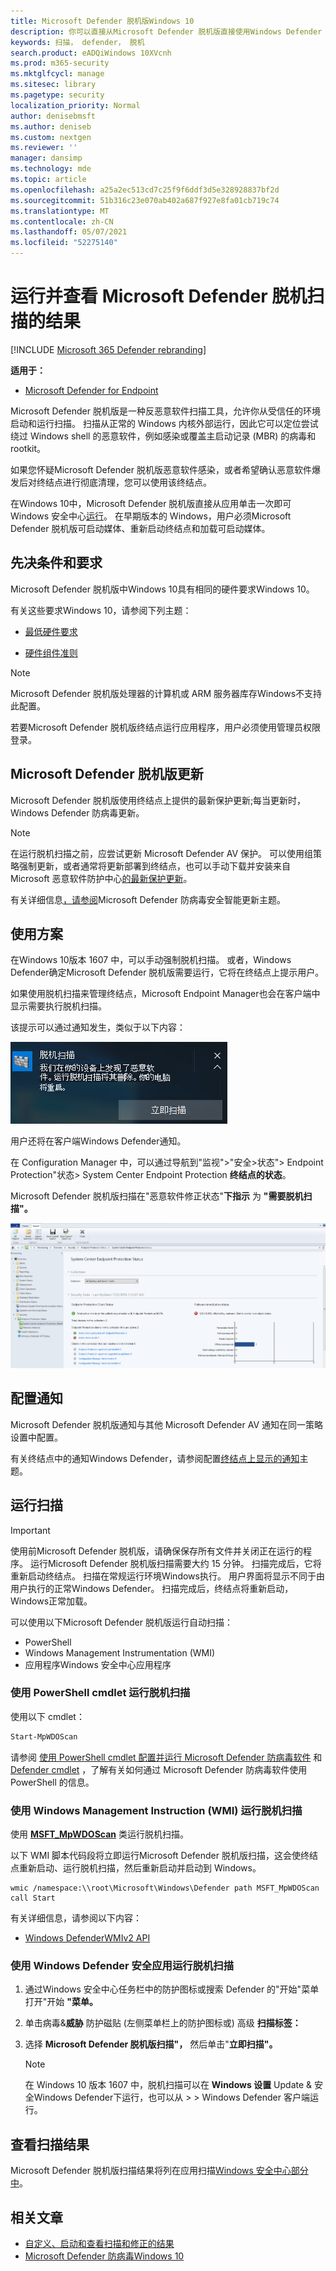 ```yaml
---
title: Microsoft Defender 脱机版Windows 10
description: 你可以直接从Microsoft Defender 脱机版直接使用Windows Defender 防病毒应用。 还可以管理如何在网络中部署它。
keywords: 扫描， defender， 脱机
search.product: eADQiWindows 10XVcnh
ms.prod: m365-security
ms.mktglfcycl: manage
ms.sitesec: library
ms.pagetype: security
localization_priority: Normal
author: denisebmsft
ms.author: deniseb
ms.custom: nextgen
ms.reviewer: ''
manager: dansimp
ms.technology: mde
ms.topic: article
ms.openlocfilehash: a25a2ec513cd7c25f9f6ddf3d5e328928837bf2d
ms.sourcegitcommit: 51b316c23e070ab402a687f927e8fa01cb719c74
ms.translationtype: MT
ms.contentlocale: zh-CN
ms.lasthandoff: 05/07/2021
ms.locfileid: "52275140"
---
```

# <a name="run-and-review-the-results-of-a-microsoft-defender-offline-scan"></a>运行并查看 Microsoft Defender 脱机扫描的结果

[!INCLUDE [Microsoft 365 Defender rebranding](../../includes/microsoft-defender.md)]


**适用于：**

- [Microsoft Defender for Endpoint](/microsoft-365/security/defender-endpoint/)

Microsoft Defender 脱机版是一种反恶意软件扫描工具，允许你从受信任的环境启动和运行扫描。 扫描从正常的 Windows 内核外部运行，因此它可以定位尝试绕过 Windows shell 的恶意软件，例如感染或覆盖主启动记录 (MBR) 的病毒和 rootkit。

如果您怀疑Microsoft Defender 脱机版恶意软件感染，或者希望确认恶意软件爆发后对终结点进行彻底清理，您可以使用该终结点。

在Windows 10中，Microsoft Defender 脱机版直接从应用单击一次即可Windows 安全中心[运行](microsoft-defender-security-center-antivirus.md)。 在早期版本的 Windows，用户必须Microsoft Defender 脱机版可启动媒体、重新启动终结点和加载可启动媒体。

## <a name="prerequisites-and-requirements"></a>先决条件和要求

Microsoft Defender 脱机版中Windows 10具有相同的硬件要求Windows 10。 

有关这些要求Windows 10，请参阅下列主题：

- [最低硬件要求](/windows-hardware/design/minimum/minimum-hardware-requirements-overview)

- [硬件组件准则](/windows-hardware/design/component-guidelines/components)

> [!NOTE]
> Microsoft Defender 脱机版处理器的计算机或 ARM 服务器库存Windows不支持此配置。

若要Microsoft Defender 脱机版终结点运行应用程序，用户必须使用管理员权限登录。
 
## <a name="microsoft-defender-offline-updates"></a>Microsoft Defender 脱机版更新

Microsoft Defender 脱机版使用终结点上提供的最新保护更新;每当更新时，Windows Defender 防病毒更新。 

> [!NOTE]
> 在运行脱机扫描之前，应尝试更新 Microsoft Defender AV 保护。 可以使用组策略强制更新，或者通常将更新部署到终结点，也可以手动下载并安装来自 Microsoft 恶意软件防护中心[的最新保护更新](https://www.microsoft.com/security/portal/definitions/adl.aspx)。

有关详细信息[，请参阅](manage-protection-updates-microsoft-defender-antivirus.md)Microsoft Defender 防病毒安全智能更新主题。

## <a name="usage-scenarios"></a>使用方案

在Windows 10版本 1607 中，可以手动强制脱机扫描。 或者，Windows Defender确定Microsoft Defender 脱机版需要运行，它将在终结点上提示用户。 

如果使用脱机扫描来管理终结点，Microsoft Endpoint Manager也会在客户端中显示需要执行脱机扫描。

该提示可以通过通知发生，类似于以下内容：

![Windows运行应用程序的要求的Microsoft Defender 脱机版](images/defender/notification.png)

用户还将在客户端Windows Defender通知。

在 Configuration Manager 中，可以通过导航到"监视">"安全>状态"> Endpoint Protection"状态> System Center Endpoint Protection **终结点的状态**。 

Microsoft Defender 脱机版扫描在"恶意软件修正状态"**下指示** 为 **"需要脱机扫描"。**

![Microsoft Endpoint Manager需要Microsoft Defender 脱机版扫描的行](images/defender/sccm-wdo.png)

## <a name="configure-notifications"></a>配置通知

Microsoft Defender 脱机版通知与其他 Microsoft Defender AV 通知在同一策略设置中配置。

有关终结点中的通知Windows Defender，请参阅配置[终结点上显示的通知](configure-notifications-microsoft-defender-antivirus.md)主题。

## <a name="run-a-scan"></a>运行扫描 

> [!IMPORTANT]
> 使用前Microsoft Defender 脱机版，请确保保存所有文件并关闭正在运行的程序。 运行Microsoft Defender 脱机版扫描需要大约 15 分钟。 扫描完成后，它将重新启动终结点。 扫描在常规运行环境Windows执行。 用户界面将显示不同于由用户执行的正常Windows Defender。 扫描完成后，终结点将重新启动，Windows正常加载。

可以使用以下Microsoft Defender 脱机版运行自动扫描：

- PowerShell
- Windows Management Instrumentation (WMI)
- 应用程序Windows 安全中心应用程序



### <a name="use-powershell-cmdlets-to-run-an-offline-scan"></a>使用 PowerShell cmdlet 运行脱机扫描

使用以下 cmdlet：

```PowerShell
Start-MpWDOScan
```

请参阅 [使用 PowerShell cmdlet 配置并运行 Microsoft Defender 防病毒软件](use-powershell-cmdlets-microsoft-defender-antivirus.md) 和 [Defender cmdlet](/powershell/module/defender/) ，了解有关如何通过 Microsoft Defender 防病毒软件使用 PowerShell 的信息。

### <a name="use-windows-management-instruction-wmi-to-run-an-offline-scan"></a>使用 Windows Management Instruction (WMI) 运行脱机扫描

使用 [**MSFT_MpWDOScan**](/previous-versions/windows/desktop/legacy/dn455323(v=vs.85)) 类运行脱机扫描。

以下 WMI 脚本代码段将立即运行Microsoft Defender 脱机版扫描，这会使终结点重新启动、运行脱机扫描，然后重新启动并启动到 Windows。

```console
wmic /namespace:\\root\Microsoft\Windows\Defender path MSFT_MpWDOScan call Start 
```

有关详细信息，请参阅以下内容：
- [Windows DefenderWMIv2 API](/previous-versions/windows/desktop/defender/windows-defender-wmiv2-apis-portal)


### <a name="use-the-windows-defender-security-app-to-run-an-offline-scan"></a>使用 Windows Defender 安全应用运行脱机扫描

1. 通过Windows 安全中心任务栏中的防护图标或搜索 Defender 的"开始"菜单打开"开始 **"菜单。**

2. 单击病毒&**威胁** 防护磁贴 (左侧菜单栏上的防护图标或) 高级 **扫描标签：**
    
3. 选择 **Microsoft Defender 脱机版扫描"，** 然后单击"**立即扫描"。**

    > [!NOTE]
    > 在 Windows 10 版本 1607 中，脱机扫描可以在 **Windows 设置** Update & 安全Windows Defender下运行，也可以从  >    >  Windows Defender 客户端运行。


## <a name="review-scan-results"></a>查看扫描结果

Microsoft Defender 脱机版扫描结果将列在应用扫描[Windows 安全中心部分中](microsoft-defender-security-center-antivirus.md)。 


## <a name="related-articles"></a>相关文章

- [自定义、启动和查看扫描和修正的结果](customize-run-review-remediate-scans-microsoft-defender-antivirus.md)
- [Microsoft Defender 防病毒Windows 10](microsoft-defender-antivirus-in-windows-10.md)